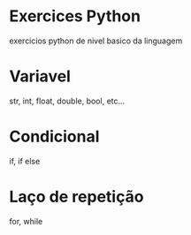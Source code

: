 # Exercices Python

exercicios python de nivel basico da linguagem

# Variavel
str, int, float, double, bool, etc...

# Condicional
if, if else

# Laço de repetição
for, while

